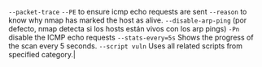 
`--packet-trace`
`--PE` to ensure icmp echo requests are sent
`--reason` to know why nmap has marked the host as alive.
`--disable-arp-ping`  (por defecto, nmap detecta si los hosts están vivos con los arp pings)
`-Pn` disable the ICMP echo requests
`--stats-every=5s`  Shows the progress of the scan every 5 seconds.
`--script vuln`  Uses all related scripts from specified category.|